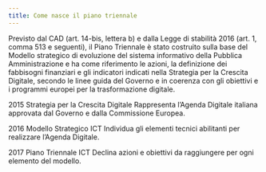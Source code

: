 ```yaml
---
title: Come nasce il piano triennale
---
```


Previsto dal CAD (art. 14-bis, lettera b) e dalla Legge di stabilità 2016 (art.
1, comma 513 e seguenti), il Piano Triennale è stato costruito sulla base del
Modello strategico di evoluzione del sistema informativo della Pubblica
Amministrazione e ha come riferimento le azioni, la definizione dei fabbisogni
finanziari e gli indicatori indicati nella Strategia per la Crescita Digitale,
secondo le linee guida del Governo e in coerenza con gli obiettivi e i programmi
europei per la trasformazione digitale. 

2015 Strategia per la Crescita Digitale Rappresenta l’Agenda Digitale italiana
approvata dal Governo e dalla Commissione Europea.

2016 Modello Strategico ICT Individua gli elementi tecnici abilitanti per
realizzare l’Agenda Digitale.

2017 Piano Triennale ICT Declina azioni e obiettivi da raggiungere per ogni
elemento del modello.
